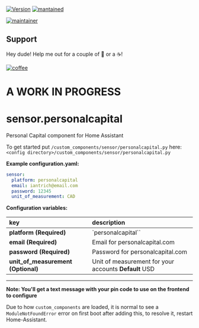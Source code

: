[![Version](https://img.shields.io/badge/version-0.0.1-green.svg?style=for-the-badge)](#) [![mantained](https://img.shields.io/maintenance/yes/2018.svg?style=for-the-badge)](#)

[![maintainer](https://img.shields.io/badge/maintainer-Ian%20Richardson%20%40iantrich-blue.svg?style=for-the-badge)](#)

## Support
Hey dude! Help me out for a couple of :beers: or a :coffee:!

[![coffee](https://www.buymeacoffee.com/assets/img/custom_images/black_img.png)](https://www.buymeacoffee.com/zJtVxUAgH)

# A WORK IN PROGRESS

# sensor.personalcapital
Personal Capital component for Home Assistant

To get started put `/custom_components/sensor/personalcapital.py` here:
`<config directory>/custom_components/sensor/personalcapital.py`

**Example configuration.yaml:**

```yaml
sensor:
  platform: personalcapital
  email: iantrich@email.com
  password: 12345
  unit_of_measurement: CAD
```

**Configuration variables:**

key | description
:--- | :---
**platform (Required)** | `personalcapital``
**email (Required)** | Email for personalcapital.com
**password (Required)** | Password for personalcapital.com
**unit_of_measurement (Optional)** | Unit of measurement for your accounts **Default** USD

***

**Note: You'll get a text message with your pin code to use on the frontend to configure**

Due to how `custom_components` are loaded, it is normal to see a `ModuleNotFoundError` error on first boot after adding this, to resolve it, restart Home-Assistant.
